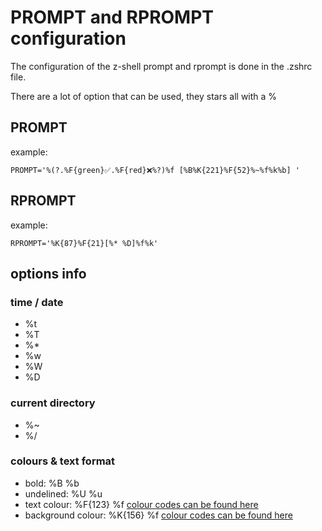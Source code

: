 # PROMPT and RPROMPT configuration
The configuration of the z-shell prompt and rprompt is done in the .zshrc file.

There are a lot of option that can be used, they stars all with a %

## PROMPT
example:

```
PROMPT='%(?.%F{green}✅.%F{red}❌%?)%f [%B%K{221}%F{52}%~%f%k%b] '
```


## RPROMPT
example:

```
RPROMPT='%K{87}%F{21}[%* %D]%f%k'
```

## options info
### time / date
* %t
* %T
* %*
* %w
* %W
* %D

### current directory
* %~
* %/

### colours & text format
* bold: %B %b
* undelined: %U %u
* text colour: %F{123} %f [colour codes can be found here](https://upload.wikimedia.org/wikipedia/commons/1/15/Xterm_256color_chart.svg)
* background colour: %K{156} %f [colour codes can be found here](https://upload.wikimedia.org/wikipedia/commons/1/15/Xterm_256color_chart.svg)
